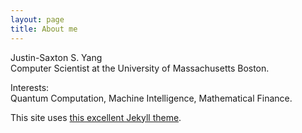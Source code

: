 ```yaml
---
layout: page
title: About me
---
```


Justin-Saxton S. Yang<br>
Computer Scientist at the University of Massachusetts Boston.

Interests:<br>
Quantum Computation, Machine Intelligence, Mathematical Finance.

This site uses [this excellent Jekyll theme](https://github.com/getmicah/blog). 
